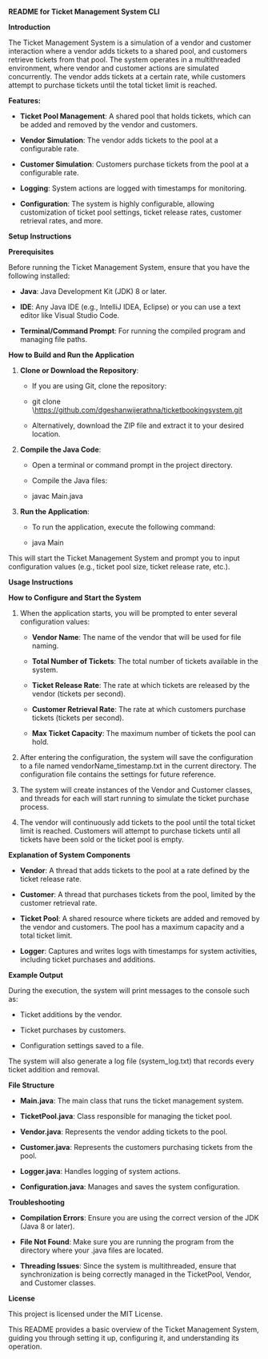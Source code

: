 **README for Ticket Management System CLI**

**Introduction**

The Ticket Management System is a simulation of a vendor and customer
interaction where a vendor adds tickets to a shared pool, and customers
retrieve tickets from that pool. The system operates in a multithreaded
environment, where vendor and customer actions are simulated
concurrently. The vendor adds tickets at a certain rate, while customers
attempt to purchase tickets until the total ticket limit is reached.

**Features:**

-   **Ticket Pool Management**: A shared pool that holds tickets, which
    can be added and removed by the vendor and customers.

-   **Vendor Simulation**: The vendor adds tickets to the pool at a
    configurable rate.

-   **Customer Simulation**: Customers purchase tickets from the pool at
    a configurable rate.

-   **Logging**: System actions are logged with timestamps for
    monitoring.

-   **Configuration**: The system is highly configurable, allowing
    customization of ticket pool settings, ticket release rates,
    customer retrieval rates, and more.

**Setup Instructions**

**Prerequisites**

Before running the Ticket Management System, ensure that you have the
following installed:

-   **Java**: Java Development Kit (JDK) 8 or later.

-   **IDE**: Any Java IDE (e.g., IntelliJ IDEA, Eclipse) or you can use
    a text editor like Visual Studio Code.

-   **Terminal/Command Prompt**: For running the compiled program and
    managing file paths.

**How to Build and Run the Application**

1.  **Clone or Download the Repository**:

    -   If you are using Git, clone the repository:

    -   git clone \https://github.com/dgeshanwijerathna/ticketbookingsystem.git

    -   Alternatively, download the ZIP file and extract it to your
        desired location.

2.  **Compile the Java Code**:

    -   Open a terminal or command prompt in the project directory.

    -   Compile the Java files:

    -   javac Main.java

3.  **Run the Application**:

    -   To run the application, execute the following command:

    -   java Main

This will start the Ticket Management System and prompt you to input
configuration values (e.g., ticket pool size, ticket release rate,
etc.).

**Usage Instructions**

**How to Configure and Start the System**

1.  When the application starts, you will be prompted to enter several
    configuration values:

    -   **Vendor Name**: The name of the vendor that will be used for
        file naming.

    -   **Total Number of Tickets**: The total number of tickets
        available in the system.

    -   **Ticket Release Rate**: The rate at which tickets are released
        by the vendor (tickets per second).

    -   **Customer Retrieval Rate**: The rate at which customers
        purchase tickets (tickets per second).

    -   **Max Ticket Capacity**: The maximum number of tickets the pool
        can hold.

2.  After entering the configuration, the system will save the
    configuration to a file named vendorName_timestamp.txt in the
    current directory. The configuration file contains the settings for
    future reference.

3.  The system will create instances of the Vendor and Customer classes,
    and threads for each will start running to simulate the ticket
    purchase process.

4.  The vendor will continuously add tickets to the pool until the total
    ticket limit is reached. Customers will attempt to purchase tickets
    until all tickets have been sold or the ticket pool is empty.

**Explanation of System Components**

-   **Vendor**: A thread that adds tickets to the pool at a rate defined
    by the ticket release rate.

-   **Customer**: A thread that purchases tickets from the pool, limited
    by the customer retrieval rate.

-   **Ticket Pool**: A shared resource where tickets are added and
    removed by the vendor and customers. The pool has a maximum capacity
    and a total ticket limit.

-   **Logger**: Captures and writes logs with timestamps for system
    activities, including ticket purchases and additions.

**Example Output**

During the execution, the system will print messages to the console such
as:

-   Ticket additions by the vendor.

-   Ticket purchases by customers.

-   Configuration settings saved to a file.

The system will also generate a log file (system_log.txt) that records
every ticket addition and removal.

**File Structure**

-   **Main.java**: The main class that runs the ticket management
    system.

-   **TicketPool.java**: Class responsible for managing the ticket pool.

-   **Vendor.java**: Represents the vendor adding tickets to the pool.

-   **Customer.java**: Represents the customers purchasing tickets from
    the pool.

-   **Logger.java**: Handles logging of system actions.

-   **Configuration.java**: Manages and saves the system configuration.

**Troubleshooting**

-   **Compilation Errors**: Ensure you are using the correct version of
    the JDK (Java 8 or later).

-   **File Not Found**: Make sure you are running the program from the
    directory where your .java files are located.

-   **Threading Issues**: Since the system is multithreaded, ensure that
    synchronization is being correctly managed in the TicketPool,
    Vendor, and Customer classes.

**License**

This project is licensed under the MIT License.

This README provides a basic overview of the Ticket Management System,
guiding you through setting it up, configuring it, and understanding its
operation.
